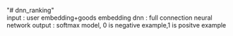 "# dnn_ranking"  
input : user embedding+goods embedding
dnn : full connection neural network
output : softmax model, 0 is negative example,1 is positve example
